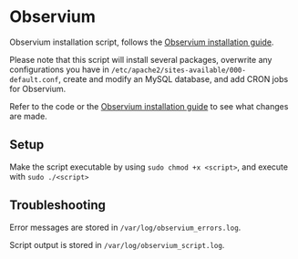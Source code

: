 # Observium
Observium installation script, follows the [Observium installation guide](http://www.observium.org/wiki/Debian_Ubuntu_Installation).

Please note that this script will install several packages, overwrite any configurations you have in `/etc/apache2/sites-available/000-default.conf`, create and modify an MySQL database, and add CRON jobs for Observium.

Refer to the code or the [Observium installation guide](http://www.observium.org/wiki/Debian_Ubuntu_Installation) to see what changes are made.

## Setup

Make the script executable by using `sudo chmod +x <script>`, and execute with `sudo ./<script>`

## Troubleshooting

Error messages are stored in `/var/log/observium_errors.log`.

Script output is stored in `/var/log/observium_script.log`.
